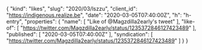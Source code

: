 {
  "kind": "likes",
  "slug": "2020/03/lszzu",
  "client_id": "https://indigenous.realize.be",
  "date": "2020-03-05T07:40:00Z",
  "h": "h-entry",
  "properties": {
    "name": [
      "Like of @Magzdilla2early's tweet"
    ],
    "like-of": [
      "https://twitter.com/Magzdilla2early/status/1235372846127423489"
    ],
    "published": [
      "2020-03-05T07:40:00Z"
    ],
    "syndication": [
      "https://twitter.com/Magzdilla2early/status/1235372846127423489"
    ]
  }
}
